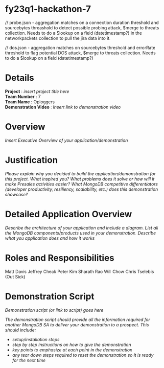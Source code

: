 # fy23q1-hackathon-7

// probe.json - aggregation matches on a connection duration threshold and sourcebytes threashold to detect possible probing attack, $merge to threats collection.  Needs to do a $lookup on a field (datetimestamp?) in the networkpackets collection to pull the jira data into it.

// dos.json - aggregation matches on sourcebytes threshold and errorRate threshold to flag potential DOS attack, $merge to threats collection.  Needs to do a $lookup on a field (datetimestamp?)

# Details

**Project** : _insert project title here_  <br>
**Team Number** : 7 <br>
**Team Name** : Oploggers <br>
**Demonstration Video** : _Insert link to demonstration video_  

# Overview

_Insert Executive Overview of your application/demonstration_

# Justification

_Please explain why you decided to build the application/demonstration for this project. What inspired you? What problems does it solve or how will it make Presales activities easier?_
_What MongoDB competitive differentiators (developer productivity, resiliency, scalability, etc.) does this demonstration showcase?_

# Detailed Application Overview

_Describe the architecture of your application and include a diagram._
_List all the MongoDB components/products used in your demonstration._
_Describe what you application does and how it works_


# Roles and Responsibilities

Matt Davis
Jeffrey Cheak
Peter Kim
Sharath Rao
Will Chow
Chris Tselebis (Out Sick)

# Demonstration Script

_Demonstration script (or link to script) goes here_

_The demonstration script should provide all the information required for another MongoDB SA to deliver your demonstration to a prospect. This should include:_

* _setup/installation steps_
* _step by step instructions on how to give the demonstration_
* _key points to emphasize at each point in the demonstration_
* _any tear down steps required to reset the demonstration so it is ready for the next time_
